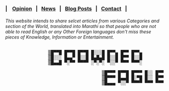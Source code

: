 ### | &nbsp;&nbsp; [Opinion](https://crowned-eagle.github.io/ReadMr/Op-Ed.html)  &nbsp;&nbsp;|&nbsp;&nbsp;  [News](https://crowned-eagle.github.io/ReadMr/News.html) &nbsp;&nbsp;|&nbsp;&nbsp;  [Blog Posts](https://crowned-eagle.github.io/ReadMr/Blog_Posts.html) &nbsp;&nbsp;|&nbsp;&nbsp; [Contact](https://crowned-eagle.github.io/ReadMr/Contact.html) &nbsp;&nbsp;|

###### This website intends to share selcet articles from various Categories and section of the World, translated into Marathi so that people who are not able to read English or any Other Foreign languages don't miss these pieces of Knowledge, Information or Entertainment.


<pre>
                ▒█▀▀█ █▀▀█ █▀▀█ █░░░█ █▀▀▄ █▀▀ █▀▀▄ 
                ▒█░░░ █▄▄▀ █░░█ █▄█▄█ █░░█ █▀▀ █░░█ 
                ▒█▄▄█ ▀░▀▀ ▀▀▀▀ ░▀░▀░ ▀░░▀ ▀▀▀ ▀▀▀░
    
                                    ▒█▀▀▀ █▀▀█ █▀▀▀ █░░ █▀▀ 
                                    ▒█▀▀▀ █▄▄█ █░▀█ █░░ █▀▀ 
                                    ▒█▄▄▄ ▀░░▀ ▀▀▀▀ ▀▀▀ ▀▀▀
</pre>
